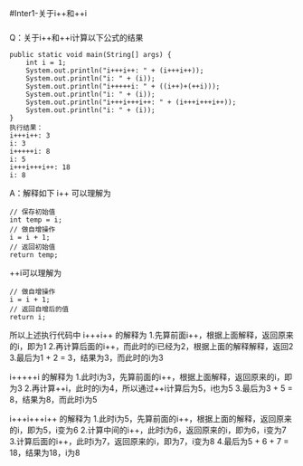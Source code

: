 #Inter1-关于i++和++i


###
Q：关于i++和++i计算以下公式的结果

```
public static void main(String[] args) {
    int i = 1;
    System.out.println("i+++i++: " + (i+++i++));
    System.out.println("i: " + (i));
    System.out.println("i+++++i: " + ((i++)+(++i)));
    System.out.println("i: " + (i));
    System.out.println("i+++i+++i++: " + (i+++i+++i++));
    System.out.println("i: " + (i));
}
执行结果：
i+++i++: 3
i: 3
i+++++i: 8
i: 5
i+++i+++i++: 18
i: 8
```
A：解释如下
i++ 可以理解为
```
// 保存初始值
int temp = i;
// 做自增操作
i = i + 1;
// 返回初始值
return temp;
```

++i可以理解为
```
// 做自增操作
i = i + 1;
// 返回自增后的值
return i;
```

所以上述执行代码中
i+++i++ 的解释为
1.先算前面i++，根据上面解释，返回原来的i，即为1
2.再计算后面的i++，而此时的i已经为2，根据上面的解释解释，返回2
3.最后为1 + 2 = 3，结果为3，而此时的i为3

i+++++i 的解释为
1.此时i为3，先算前面的i++，根据上面解释，返回原来的i，即为3
2.再计算++i，此时的i为4，所以通过++i计算后为5，i也为5
3.最后为3 + 5 = 8，结果为8，而此时i为5

i+++i+++i++ 的解释为
1.此时i为5，先算前面的i++，根据上面的解释，返回原来的i，即为5，i变为6
2.计算中间的i++，此时i为6，返回原来的i，即为6，i变为7
3.计算后面的i++，此时i为7，返回原来的i，即为7，i变为8
4.最后为5 + 6 + 7 = 18，结果为18，i为8